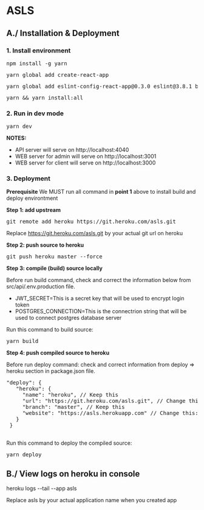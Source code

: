 # ASLS

## A./ Installation & Deployment

### 1. Install environment
<pre>npm install -g yarn</pre>

<pre>yarn global add create-react-app</pre>

<pre>yarn global add eslint-config-react-app@0.3.0 eslint@3.8.1 babel-eslint@7.0.0 eslint-plugin-react@6.4.1 eslint-plugin-import@2.0.1 eslint-plugin-jsx-a11y@4.0.0 eslint-plugin-flowtype@2.21.0</pre>

<pre>yarn && yarn install:all</pre>


### 2. Run in dev mode

<pre>yarn dev</pre>

**NOTES:**
- API server will serve on http://localhost:4040
- WEB server for admin will serve on http://localhost:3001
- WEB server for client will serve on http://localhost:3000


### 3. Deployment

**Prerequisite**
We MUST run all command in **point 1** above to install build and deploy environtment


**Step 1: add upstream**

<pre>git remote add heroku https://git.heroku.com/asls.git</pre>

Replace https://git.heroku.com/asls.git by your actual git url on heroku


**Step 2: push source to heroku**

<pre>git push heroku master --force</pre>


**Step 3: compile (build) source locally**

Before run build command, check and correct the information below from src/api/.env.production file.
* JWT_SECRET=This is a secret key that will be used to encrypt login token
* POSTGRES_CONNECTION=This is the connectrion string that will be used to connect postgres database server

Run this command to build source:

<pre>yarn build</pre>


**Step 4: push compiled source to heroku**

Before run deploy command: check and correct information from deploy => heroku section in package.json file.

<pre>
"deploy": {
   "heroku": {
     "name": "heroku", // Keep this
     "url": "https://git.heroku.com/asls.git", // Change this: it will be your git url that you added in Step 1
     "branch": "master", // Keep this
     "website": "https://asls.herokuapp.com" // Change this: it will be url when you create app with heroku from command line
   }
 }
 </pre>

Run this command to deploy the compiled source:

<pre>yarn deploy</pre>

## B./ View logs on heroku in console
heroku logs --tail --app asls

Replace asls by your actual application name when you created app
